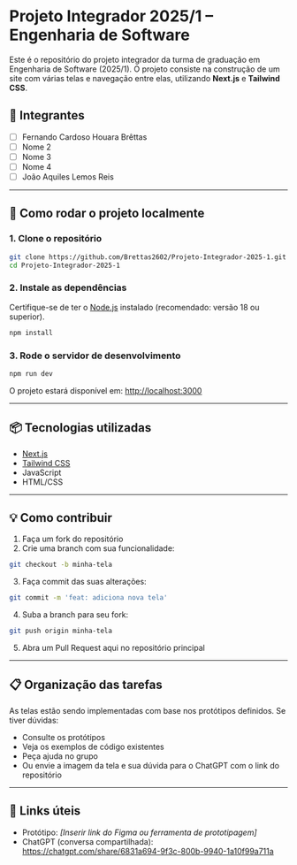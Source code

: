 # Projeto Integrador 2025/1 – Engenharia de Software

Este é o repositório do projeto integrador da turma de graduação em Engenharia de Software (2025/1). O projeto consiste na construção de um site com várias telas e navegação entre elas, utilizando **Next.js** e **Tailwind CSS**.

## 👥 Integrantes

* [ ] Fernando Cardoso Houara Brêttas
* [ ] Nome 2
* [ ] Nome 3
* [ ] Nome 4
* [ ] João Aquiles Lemos Reis

---

## 🚀 Como rodar o projeto localmente

### 1. Clone o repositório

```bash
git clone https://github.com/Brettas2602/Projeto-Integrador-2025-1.git
cd Projeto-Integrador-2025-1
```

### 2. Instale as dependências

Certifique-se de ter o [Node.js](https://nodejs.org/) instalado (recomendado: versão 18 ou superior).

```bash
npm install
```

### 3. Rode o servidor de desenvolvimento

```bash
npm run dev
```

O projeto estará disponível em: [http://localhost:3000](http://localhost:3000)

---

## 📦 Tecnologias utilizadas

* [Next.js](https://nextjs.org/)
* [Tailwind CSS](https://tailwindcss.com/)
* JavaScript
* HTML/CSS

---

## 💡 Como contribuir

1. Faça um fork do repositório
2. Crie uma branch com sua funcionalidade:

```bash
git checkout -b minha-tela
```

3. Faça commit das suas alterações:

```bash
git commit -m 'feat: adiciona nova tela'
```

4. Suba a branch para seu fork:

```bash
git push origin minha-tela
```

5. Abra um Pull Request aqui no repositório principal

---

## 📋 Organização das tarefas

As telas estão sendo implementadas com base nos protótipos definidos.
Se tiver dúvidas:

* Consulte os protótipos
* Veja os exemplos de código existentes
* Peça ajuda no grupo
* Ou envie a imagem da tela e sua dúvida para o ChatGPT com o link do repositório

---

## 📎 Links úteis

* Protótipo: *\[Inserir link do Figma ou ferramenta de prototipagem]*
* ChatGPT (conversa compartilhada): https://chatgpt.com/share/6831a694-9f3c-800b-9940-1a10f99a711a
